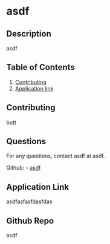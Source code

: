 # asdf
  

## Description 
asdf
## Table of Contents

1. [Contributing](#contributing)
2. [Application link](#applicationlink)
 

 






## Contributing
butt


## Questions
For any questions, contact asdf at asdf.

Github: - [asdf](https://github.com/asdf)<br>

## Application Link
asdfasfasfdasfdas

## Github Repo
asdf
